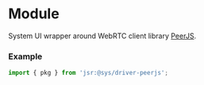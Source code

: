 # Module
System UI wrapper around WebRTC client library [PeerJS](https://peerjs.com/).


### Example
```ts
import { pkg } from 'jsr:@sys/driver-peerjs';
```
